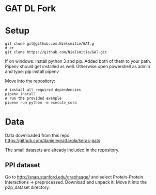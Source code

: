 # GAT DL Fork

# Setup

```shell
git clone git@github.com:Nielsmitie/GAT.g
# or 
git clone https://github.com/Nielsmitie/GAT.git
```
If on windows:
Install python 3 and pip. Added both of them to your path. Pipenv should get installed as well.
Otherwise open powershell as admin and type: pip install pipenv

Move into the repository:
```shell
# install all required dependencies
pipenv install
# run the provided example
pipenv run python -m execute_cora
```

# Data

Data downloaded from this repo:
https://github.com/danielegrattarola/keras-gats

The small datasets are already included in the repository.

## PPI dataset
Go to
http://snap.stanford.edu/graphsage/
and select Protein-Protein Interactions -> preprocessed. Download and unpack it.
Move it into the p2p_dataset directory.
